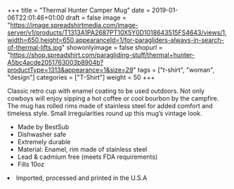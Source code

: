+++
title = "Thermal Hunter Camper Mug"
date = 2019-01-06T22:01:46+01:00
draft = false
image = "https://image.spreadshirtmedia.com/image-server/v1/products/T1313A1PA2687PT10X5Y0D1018643515FS4643/views/1,width=650,height=650,appearanceId=1/for-paragliders-always-in-search-of-thermal-lifts.jpg"
showonlyimage = false
shopurl = "https://shop.spreadshirt.com/paragliding-stuff/thermal+hunter-A5bc4acde2051763003b8904b?productType=1313&appearance=1&size=29"
tags = ["t-shirt", "woman", "design"]
categories = ["T-Shirt"]
weight = 50
+++

Classic retro cup with enamel coating to be used outdoors. Not only cowboys will enjoy sipping a hot coffee or cool bourbon by the campfire. The mug has rolled rims made of stainless steel for added comfort and timeless style. Small irregularities round up this mug&#x2019;s vintage look. 
<ul class="listMCE"><li> 
Made by BestSub 
</li><li>
 Dishwasher safe 
</li><li> 
Extremely durable 
</li><li> 
Material: Enamel, rim made of stainless steel 
</li><li> 
Lead &amp; cadmium free (meets FDA requirements) </li><li>
 Fills 10oz
 </li> </ul>
<li>Imported, processed and printed in the U.S.A</li>